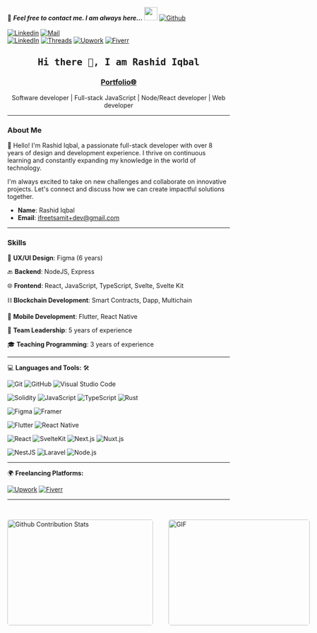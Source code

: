📝 **_Feel free to contact me. I am always here..._** <img src="https://media.giphy.com/media/WUlplcMpOCEmTGBtBW/giphy.gif" width="30"> [![Github](https://img.shields.io/github/followers/workspaceking?label=Follow%20Me&style=social)](https://github.com/workspaceking)
<br>
<br>
[![Linkedin](https://img.shields.io/badge/LinkedIn-Rashid%20Iqbal-blue?logo=Linkedin&logoColor=blue&labelColor=black)](https://www.linkedin.com/in/thatgroot/)
[![Mail](https://img.shields.io/badge/Gmail-Rashid%20Iqbal-blue?logo=Gmail&logoColor=blue&labelColor=black)](mailto:ifreetsamit+dev@gmail.com)
<br>
[![LinkedIn](https://img.shields.io/badge/LinkedIn-Rashid%20Iqbal-blue?logo=Linkedin&logoColor=blue&labelColor=black)](https://www.linkedin.com/in/thatgroot/)
[![Threads](https://img.shields.io/badge/Threads-%40thatgroot-blue?logo=Threads&logoColor=blue&labelColor=black)](https://www.threads.com/@thatgroot)
[![Upwork](https://img.shields.io/badge/Upwork-Rashid%20Iqbal-blue?logo=Upwork&logoColor=blue&labelColor=black)](https://www.upwork.com/freelancers/~016efa48eb5dc51845?suggest-vem-skills)
[![Fiverr](https://img.shields.io/badge/Fiverr-Rashid%20Iqbal-blue?logo=Fiverr&logoColor=blue&labelColor=black)](https://www.fiverr.com/nawoapp)

<h2 align='center'><samp><strong>Hi there 👋, I am Rashid Iqbal</strong></samp></h2>
<h3 align='center'><strong><a href="https://rashid-iqbal.github.io/my_resume/" target="_blank">Portfolio🌐</a></strong></h3>
<p align='center'>Software developer | Full-stack JavaScript | Node/React developer | Web developer</p>

---

### About Me

👋 Hello! I'm Rashid Iqbal, a passionate full-stack developer with over 8 years of design and development experience. I thrive on continuous learning and constantly expanding my knowledge in the world of technology.

I'm always excited to take on new challenges and collaborate on innovative projects. Let's connect and discuss how we can create impactful solutions together.

- **Name**: Rashid Iqbal
- **Email**: ifreetsamit+dev@gmail.com

---

### Skills

🎨 **UX/UI Design**: Figma (6 years)

🔙 **Backend**: NodeJS, Express

🌐 **Frontend**: React, JavaScript, TypeScript, Svelte, Svelte Kit

⛓️ **Blockchain Development**: Smart Contracts, Dapp, Multichain

📱 **Mobile Development**: Flutter, React Native

👥 **Team Leadership**: 5 years of experience

🎓 **Teaching Programming**: 3 years of experience

---

💻 **Languages and Tools:** 🛠️<br>

![Git](https://img.shields.io/badge/-Git-000000?style=flat&logo=git&logoColor=F05032&labelColor=ffffff)
![GitHub](https://img.shields.io/badge/-GitHub-000000?style=flat&logo=github&logoColor=000000&labelColor=ffffff)
![Visual Studio Code](https://img.shields.io/badge/-VSCode-000000?style=flat&logo=visual-studio-code&labelColor=007ACC)

![Solidity](https://img.shields.io/badge/-Solidity-000000?style=flat&logo=solidity&logoColor=white&labelColor=363636)
![JavaScript](https://img.shields.io/badge/-JavaScript-000000?style=flat&logo=javascript&logoColor=F7DF1E&labelColor=ffffff)
![TypeScript](https://img.shields.io/badge/-TypeScript-000000?style=flat&logo=typescript&logoColor=white&labelColor=3178C6)
![Rust](https://img.shields.io/badge/-Rust-000000?style=flat&logo=rust&logoColor=white&labelColor=B7410E)

![Figma](https://img.shields.io/badge/-Figma-000000?style=flat&logo=figma&logoColor=white&labelColor=F24E1E)
![Framer](https://img.shields.io/badge/-Framer-000000?style=flat&logo=framer&logoColor=white&labelColor=0055FF)

![Flutter](https://img.shields.io/badge/-Flutter-000000?style=flat&logo=flutter&logoColor=02569B&labelColor=ffffff)
![React Native](https://img.shields.io/badge/-React%20Native-000000?style=flat&logo=react&logoColor=61DAFB&labelColor=ffffff)

![React](https://img.shields.io/badge/-React-000000?style=flat&logo=react&logoColor=61DAFB&labelColor=ffffff)
![SvelteKit](https://img.shields.io/badge/-SvelteKit-000000?style=flat&logo=svelte&logoColor=FF3E00&labelColor=ffffff)
![Next.js](https://img.shields.io/badge/-Next.js-000000?style=flat&logo=next.js&logoColor=000000&labelColor=ffffff)
![Nuxt.js](https://img.shields.io/badge/-Nuxt.js-000000?style=flat&logo=nuxt.js&logoColor=00C58E&labelColor=ffffff)

![NestJS](https://img.shields.io/badge/-NestJS-000000?style=flat&logo=nestjs&logoColor=E0234E&labelColor=ffffff)
![Laravel](https://img.shields.io/badge/-Laravel-000000?style=flat&logo=laravel&logoColor=FF2D20&labelColor=ffffff)
![Node.js](https://img.shields.io/badge/-Node.js-000000?style=flat&logo=node.js&logoColor=339933&labelColor=ffffff)

---

🌍 **Freelancing Platforms:**

[![Upwork](https://img.shields.io/badge/Upwork-Rashid%20Iqbal-blue?logo=Upwork&logoColor=blue&labelColor=black)](https://www.upwork.com/freelancers/~016efa48eb5dc51845?suggest-vem-skills)
[![Fiverr](https://img.shields.io/badge/Fiverr-Rashid%20Iqbal-blue?logo=Fiverr&logoColor=blue&labelColor=black)](https://www.fiverr.com/nawoapp)

---

</br>
<p style="display: flex; justify-contect: space-between;">
<img style="border-radius: 5px; margin-bottom: 5px" alt="Github Contribution Stats" width="330px" height="240px" src="https://github-contribution-stats.vercel.app/api/?username=thatgroot" />
<img style="border-radius: 5px; margin: 0 0 5px 35px;" alt="GIF" width="320px" height="240px" src="https://miro.medium.com/max/875/1*Urc28sbnORGOW5oyohQ06g.gif" />
</p>
